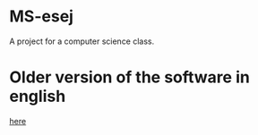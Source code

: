 # MS-esej
A project for a computer science class.

# Older version of the software in english
[here](https://colab.research.google.com/drive/1hpm-9_OMKZSw9M5EqNxVcI9AU81mQah-?usp=sharing)
